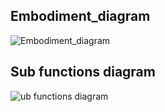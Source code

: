 ## Embodiment_diagram
![Embodiment_diagram](https://user-images.githubusercontent.com/98843684/155760993-ae608a40-89d8-418c-bf0f-e9efc900700c.png)

## Sub functions diagram
![ub functions diagram](https://user-images.githubusercontent.com/98843684/155761265-41e2a256-1f11-4083-b91d-d56c7cefaf3f.png)
